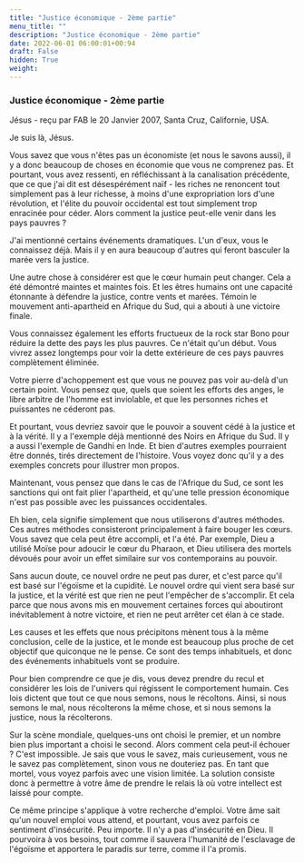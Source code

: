 ```yaml
---
title: "Justice économique - 2ème partie"
menu_title: ""
description: "Justice économique - 2ème partie"
date: 2022-06-01 06:00:01+00:94
draft: False
hidden: True
weight:
---
```

### Justice économique - 2ème partie

Jésus - reçu par FAB le 20 Janvier 2007, Santa Cruz, Californie, USA.

Je suis là, Jésus.

Vous savez que vous n'êtes pas un économiste (et nous le savons aussi), il y a donc beaucoup de choses en économie que vous ne comprenez pas. Et pourtant, vous avez ressenti, en réfléchissant à la canalisation précédente, que ce que j'ai dit est désespérément naïf - les riches ne renoncent tout simplement pas à leur richesse, à moins d'une expropriation lors d'une révolution, et l'élite du pouvoir occidental est tout simplement trop enracinée pour céder. Alors comment la justice peut-elle venir dans les pays pauvres ?

J'ai mentionné certains événements dramatiques. L'un d'eux, vous le connaissez déjà. Mais il y en aura beaucoup d'autres qui feront basculer la marée vers la justice.

Une autre chose à considérer est que le cœur humain peut changer. Cela a été démontré maintes et maintes fois. Et les êtres humains ont une capacité étonnante à défendre la justice, contre vents et marées. Témoin le mouvement anti-apartheid en Afrique du Sud, qui a abouti à une victoire finale.

Vous connaissez également les efforts fructueux de la rock star Bono pour réduire la dette des pays les plus pauvres. Ce n'était qu'un début. Vous vivrez assez longtemps pour voir la dette extérieure de ces pays pauvres complètement éliminée.

Votre pierre d'achoppement est que vous ne pouvez pas voir au-delà d'un certain point. Vous pensez que, quels que soient les efforts des anges, le libre arbitre de l'homme est inviolable, et que les personnes riches et puissantes ne céderont pas.

Et pourtant, vous devriez savoir que le pouvoir a souvent cédé à la justice et à la vérité. Il y a l'exemple déjà mentionné des Noirs en Afrique du Sud. Il y a aussi l'exemple de Gandhi en Inde. Et bien d'autres exemples pourraient être donnés, tirés directement de l'histoire. Vous voyez donc qu'il y a des exemples concrets pour illustrer mon propos.

Maintenant, vous pensez que dans le cas de l'Afrique du Sud, ce sont les sanctions qui ont fait plier l'apartheid, et qu'une telle pression économique n'est pas possible avec les puissances occidentales.

Eh bien, cela signifie simplement que nous utiliserons d'autres méthodes. Ces autres méthodes consisteront principalement à faire bouger les cœurs. Vous savez que cela peut être accompli, et l'a été. Par exemple, Dieu a utilisé Moïse pour adoucir le cœur du Pharaon, et Dieu utilisera des mortels dévoués pour avoir un effet similaire sur vos contemporains au pouvoir.

Sans aucun doute, ce nouvel ordre ne peut pas durer, et c'est parce qu'il est basé sur l'égoïsme et la cupidité. Le nouvel ordre qui vient sera basé sur la justice, et la vérité est que rien ne peut l'empêcher de s'accomplir. Et cela parce que nous avons mis en mouvement certaines forces qui aboutiront inévitablement à notre victoire, et rien ne peut arrêter cet élan à ce stade.

Les causes et les effets que nous précipitons mènent tous à la même conclusion, celle de la justice, et le monde est beaucoup plus proche de cet objectif que quiconque ne le pense. Ce sont des temps inhabituels, et donc des événements inhabituels vont se produire.

Pour bien comprendre ce que je dis, vous devez prendre du recul et considérer les lois de l'univers qui régissent le comportement humain. Ces lois dictent que tout ce que nous semons, nous le récoltons. Ainsi, si nous semons le mal, nous récolterons la même chose, et si nous semons la justice, nous la récolterons.

Sur la scène mondiale, quelques-uns ont choisi le premier, et un nombre bien plus important a choisi le second. Alors comment cela peut-il échouer ? C'est impossible. Je sais que vous le savez, mais curieusement, vous ne le savez pas complètement, sinon vous ne douteriez pas. En tant que mortel, vous voyez parfois avec une vision limitée. La solution consiste donc à permettre à votre âme de prendre le relais là où votre intellect est laissé pour compte.

Ce même principe s'applique à votre recherche d'emploi. Votre âme sait qu'un nouvel emploi vous attend, et pourtant, vous avez parfois ce sentiment d'insécurité. Peu importe. Il n'y a pas d'insécurité en Dieu. Il pourvoira à vos besoins, tout comme il sauvera l'humanité de l'esclavage de l'égoïsme et apportera le paradis sur terre, comme il l'a promis.
